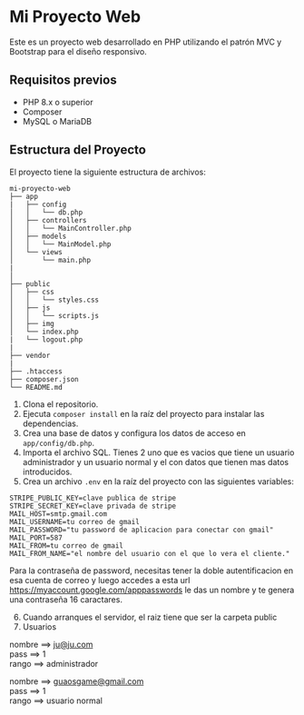 # Mi Proyecto Web

Este es un proyecto web desarrollado en PHP utilizando el patrón MVC y Bootstrap para el diseño responsivo.

## Requisitos previos

- PHP 8.x o superior
- Composer
- MySQL o MariaDB

## Estructura del Proyecto

El proyecto tiene la siguiente estructura de archivos:

```
mi-proyecto-web
├── app
|   ├── config
│   │   └── db.php
│   ├── controllers
│   │   └── MainController.php
│   ├── models
│   │   └── MainModel.php
│   └── views
│       └── main.php
|
│           
├── public
│   ├── css
│   │   └── styles.css
│   ├── js
│   │   └── scripts.js
│   ├── img
│   └── index.php
|   └── logout.php
|
├── vendor
|
├── .htaccess
├── composer.json
└── README.md
```

1. Clona el repositorio.
2. Ejecuta `composer install` en la raíz del proyecto para instalar las dependencias.
3. Crea una base de datos y configura los datos de acceso en `app/config/db.php`.
4. Importa el archivo SQL. Tienes 2 uno que es vacios que tiene un usuario administrador y un usuario normal y el con datos que tienen mas datos introducidos.
5. Crea un archivo `.env` en la raíz del proyecto con las siguientes variables:

```
STRIPE_PUBLIC_KEY=clave publica de stripe
STRIPE_SECRET_KEY=clave privada de stripe
MAIL_HOST=smtp.gmail.com
MAIL_USERNAME=tu correo de gmail
MAIL_PASSWORD="tu password de aplicacion para conectar con gmail"
MAIL_PORT=587
MAIL_FROM=tu correo de gmail
MAIL_FROM_NAME="el nombre del usuario con el que lo vera el cliente."
```

Para la contraseña de password, necesitas tener la doble autentificacion en esa cuenta de correo y luego accedes a esta
url https://myaccount.google.com/apppasswords le das un nombre y te genera una contraseña  16 caractares.

6. Cuando arranques el servidor, el raiz tiene que ser la carpeta public
7. Usuarios

nombre ==> ju@ju.com    
pass ==> 1     
rango ==> administrador

nombre ==> guaosgame@gmail.com    
pass ==> 1     
rango ==> usuario normal

